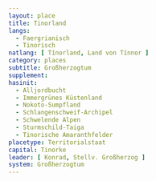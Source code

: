 ```yaml
---
layout: place
title: Tinorland
langs:
  - Faergrianisch
  - Tinorisch
natlang: [ Tínorland, Land von Tínnor ]
category: places
subtitle: Großherzogtum
supplement: 
hasinit:
  - Alljordbucht
  - Immergrünes Küstenland
  - Nokoto-Sumpfland
  - Schlangenschweif-Archipel
  - Schwelende Alpen
  - Sturmschild-Taiga
  - Tinorische Amaranthfelder
placetype: Territorialstaat
capital: Tinorke
leader: [ Konrad, Stellv. Großherzog ]
system: Großherzogtum
---
```


